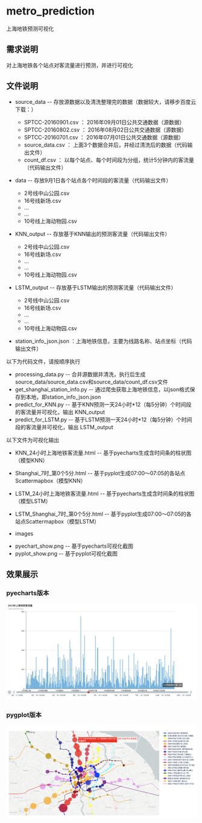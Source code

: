 # metro_prediction
上海地铁预测可视化

## 需求说明
对上海地铁各个站点对客流量进行预测，并进行可视化

## 文件说明
* source_data -- 存放源数据以及清洗整理完的数据（数据较大，请移步百度云下载：）
  - SPTCC-20160901.csv ： 2016年09月01日公共交通数据（源数据）
  - SPTCC-20160802.csv ： 2016年08月02日公共交通数据（源数据）
  - SPTCC-20160701.csv ： 2016年07月01日公共交通数据（源数据）
  - source_data.csv ： 上面3个数据合并后，并经过清洗后的数据（代码输出文件）
  - count_df.csv ： 以每个站点、每个时间段为分组，统计5分钟内的客流量（代码输出文件）
  
* data -- 存放9月1日各个站点各个时间段的客流量（代码输出文件）
  - 2号线中山公园.csv
  - 16号线新场.csv
  - ...
  - ...
  - 10号线上海动物园.csv
  
* KNN_output -- 存放基于KNN输出的预测客流量（代码输出文件）
  - 2号线中山公园.csv
  - 16号线新场.csv
  - ...
  - ...
  - 10号线上海动物园.csv

* LSTM_output -- 存放基于LSTM输出的预测客流量（代码输出文件）
  - 2号线中山公园.csv
  - 16号线新场.csv
  - ...
  - ...
  - 10号线上海动物园.csv
  
 * station_info_json.json ：上海地铁信息，主要为线路名称、站点坐标（代码输出文件）
  
以下为代码文件，请按顺序执行
* processing_data.py -- 合并源数据并清洗，执行后生成 source_data/source_data.csv和source_data/count_df.csv文件
* get_shanghai_station_info.py -- 通过爬虫获取上海地铁信息，以json格式保存到本地，即station_info_json.json
* predict_for_KNN.py -- 基于KNN预测一天24小时*12（每5分钟）个时间段的客流量并可视化，输出 KNN_output
* predict_for_LSTM.py -- 基于LSTM预测一天24小时*12（每5分钟）个时间段的客流量并可视化，输出 LSTM_output

以下文件为可视化输出
* KNN_24小时上海地铁客流量.html -- 基于pyecharts生成含时间条的柱状图（模型KNN）
* Shanghai_7时_第0个5分.html -- 基于pyplot生成07:00～07:05的各站点Scattermapbox（模型KNN）
* LSTM_24小时上海地铁客流量.html -- 基于pyecharts生成含时间条的柱状图（模型LSTM）
* LSTM_Shanghai_7时_第0个5分.html -- 基于pyplot生成07:00～07:05的各站点Scattermapbox（模型LSTM）

* images
 - pyechart_show.png -- 基于pyecharts可视化截图
 - pyplot_show.png -- 基于pyplot可视化截图

## 效果展示
### pyecharts版本
![image](https://github.com/Aplicity/metro_prediction/blob/master/images/pyechart_show.png)

### pygplot版本
![image](https://github.com/Aplicity/metro_prediction/blob/master/images/pyplot_show.png)


  
